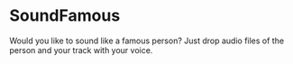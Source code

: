 # SoundFamous
Would you like to sound like a famous person? Just drop audio files of the person and your track with your voice.
